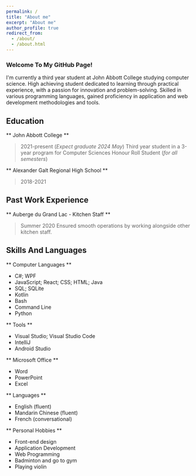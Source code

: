 ```yaml
---
permalink: /
title: "About me"
excerpt: "About me"
author_profile: true
redirect_from: 
  - /about/
  - /about.html
---
```


### Welcome To My GitHub Page!

I'm currently a third year student at John Abbott College studying computer science. High achieving student dedicated to learning through practical experience, with a passion for innovation and problem-solving. Skilled in various programming languages, gained proficiency in application and web development methodologies and tools.

## Education

** John Abbott College **
> 2021-present (_Expect graduate 2024 May_)
Third year student in a 3-year program for Computer Sciences Honour Roll Student (_for all semesters_)

** Alexander Galt Regional High School **
> 2018-2021


## Past Work Experience

** Auberge du Grand Lac - Kitchen Staff **
> Summer 2020
Ensured smooth operations by working alongside other kitchen staff.

## Skills And Languages

** Computer Languages **
- C#; WPF
- JavaScript; React; CSS; HTML; Java
- SQL; SQLite
- Kotlin
- Bash
- Command Line
- Python

** Tools **
- Visual Studio; Visual Studio Code
-  IntelliJ
- Android Studio

** Microsoft Office **
- Word
- PowerPoint
- Excel

** Languages **
- English (fluent)
- Mandarin Chinese (fluent)
- French (conversational)

** Personal Hobbies **
- Front-end design
- Application Development
- Web Programming
- Badminton and go to gym
- Playing violin











